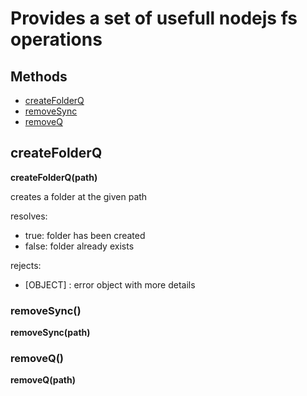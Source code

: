 Provides a set of usefull nodejs fs operations
==============================================

Methods
-------
- [createFolderQ](#createFolderQ)
- [removeSync](#removeSync)
- [removeQ](#removeQ)


## createFolderQ
**createFolderQ(path)**

creates a folder at the given path

resolves:
- true: folder has been created
- false: folder already exists

rejects:
- [OBJECT] : error object with more details

### removeSync()
**removeSync(path)**

### removeQ()
**removeQ(path)**
